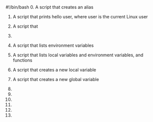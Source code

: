 #!/bin/bash
0. A script that creates an alias

1. A script that  prints hello user, where user is the current Linux user

2. A script that 

3. 

4. A script that lists environment variables

5. A script that lists local variables and environment variables, and functions

6. A script that creates a new local variable

7. A script that creates a new global variable

8. 

9. 

10. 

11. 

12. 

13. 


